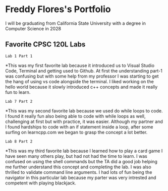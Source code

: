 
# Freddy Flores's Portfolio

I will be graduating from California State University with a degree in Computer Science in 2028

## Favorite CPSC 120L Labs

    Lab 1 Part 1

*This was my first favorite lab because it introduced us to Visual Studio Code, Terminal and getting used to Github. At first the understanding part-1 was confusing but with some help from my professor I was starting to get the hang of using vs code alongside the terminal. I liked working on the hello world because it slowly introduced c++ concepts and made it really fun to learn.

    Lab 7 Part 2

*This was my second favorite lab because we used do while loops to code. I found it really fun also being able to code with while loops as well, challenging at first but with practice, it was easier. Although my partner and I found hardships to code with an if statement inside a loop, after some surfing on learncpp.com we began to grasp the concept a lot better.

    Lab 8 Part 2

*This was my third favorite lab because I learned how to play a card game I have seen many others play, but had not had the time to learn. I was confused on using the shell commands but the TA did a good job helping me further understand this concept and completing the lab. I was also thrilled to validate command line arguments. I had lots of fun being the navigator in this particular lab because my parter was very intrested and competent with playing blackjack.
